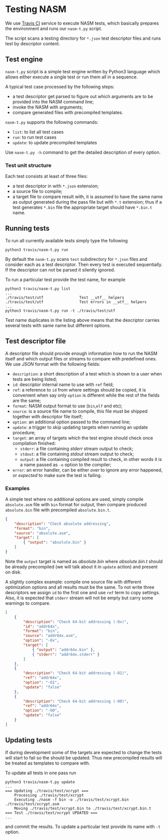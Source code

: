 Testing NASM
============
We use [Travis CI](https://travis-ci.org/) service to execute NASM tests,
which basically prepares the environment and runs our `nasm-t.py` script.

The script scans a testing directory for `*.json` test descriptor files
and runs test by descriptor content.

Test engine
-----------
`nasm-t.py` script is a simple test engine written by Python3 language
which allows either execute a single test or run them all in a sequence.

A typical test case processed by the following steps:

 - a test descriptor get parsed to figure out which arguments
   are to be provided into the NASM command line;
 - invoke the NASM with arguments;
 - compare generated files with precompiled templates.

`nasm-t.py` supports the following commands:

 - `list`: to list all test cases
 - `run`: to run test cases
 - `update`: to update precompiled templates

Use `nasm-t.py -h` command to get the detailed description of every option.

### Test unit structure
Each test consists at least of three files:

 - a test descriptor in with `*.json` extension;
 - a source file to compile;
 - a target file to compare result with, it is assumed to have
   the same name as output generated during the pass file but with `*.t`
   extension; thus if a test generates `*.bin` file the appropriate target
   should have `*.bin.t` name.

Running tests
-------------
To run all currently available tests simply type the following

```console
python3 travis/nasm-t.py run
```

By default the `nasm-t.py` scans `test` subdirectory for `*.json` files and
consider each as a test descriptor. Then every test is executed sequentially.
If the descriptor can not be parsed it silently ignored.

To run a particular test provide the test name, for example

```console
python3 travis/nasm-t.py list
...
./travis/test/utf                Test __utf__ helpers
./travis/test/utf                Test errors in __utf__ helpers
...
python3 travis/nasm-t.py run -t ./travis/test/utf
```

Test name duplicates in the listing above means that the descriptor
carries several tests with same name but different options.

Test descriptor file
--------------------
A descriptor file should provide enough information how to run the NASM
itself and which output files or streams to compare with predefined ones.
We use *JSON* format with the following fields:

 - `description`: a short description of a test which is shown to
   a user when tests are being listed;
 - `id`: descriptor internal name to use with `ref` field;
 - `ref`: a reference to `id` from where settings should be
   copied, it is convenient when say only `option` is different
   while the rest of the fields are the same;
 - `format`: NASM output format to use (`bin`,`elf` and etc);
 - `source`: is a source file name to compile, this file must
   be shipped together with descriptor file itself;
 - `option`: an additional option passed to the command line;
 - `update`: a trigger to skip updating targets when running
   an update procedure;
 - `target`: an array of targets which the test engine should
   check once compilation finished:
    - `stderr`: a file containing *stderr* stream output to check;
    - `stdout`: a file containing *stdout* stream output to check;
    - `output`: a file containing compiled result to check, in other
      words it is a name passed as `-o` option to the compiler;
 - `error`: an error handler, can be either *over* to ignore any
   error happened, or *expected* to make sure the test is failing.

### Examples
A simple test where no additional options are used, simply compile
`absolute.asm` file with `bin` format for output, then compare
produced `absolute.bin` file with precompiled `absolute.bin.t`.

```json
{
	"description": "Check absolute addressing",
	"format": "bin",
	"source": "absolute.asm",
	"target": [
		{ "output": "absolute.bin" }
	]
}
```

Note the `output` target is named as *absolute.bin* where *absolute.bin.t*
should be already precompiled (we will talk about it in `update` action)
and present on disk.

A slightly complex example: compile one source file with different optimization
options and all results must be the same. To not write three descriptors
we assign `id` to the first one and use `ref` term to copy settings.
Also, it is expected that `stderr` stream will not be empty but carry some
warnings to compare.

```json
[
	{
		"description": "Check 64-bit addressing (-Ox)",
		"id": "addr64x",
		"format": "bin",
		"source": "addr64x.asm",
		"option": "-Ox",
		"target": [
			{ "output": "addr64x.bin" },
			{ "stderr": "addr64x.stderr" }
		]
	},
	{
		"description": "Check 64-bit addressing (-O1)",
		"ref": "addr64x",
		"option": "-O1",
		"update": "false"
	},
	{
		"description": "Check 64-bit addressing (-O0)",
		"ref": "addr64x",
		"option": "-O0",
		"update": "false"
	}
]
```

Updating tests
--------------
If during development some of the targets are expected to change
the tests will start to fail so the should be updated. Thus new
precompiled results will be treated as templates to compare with.

To update all tests in one pass run

```console
python3 travis/nasm-t.py update
...
=== Updating ./travis/test/xcrypt ===
	Processing ./travis/test/xcrypt
	Executing ./nasm -f bin -o ./travis/test/xcrypt.bin ./travis/test/xcrypt.asm
	Moving ./travis/test/xcrypt.bin to ./travis/test/xcrypt.bin.t
=== Test ./travis/test/xcrypt UPDATED ===
...
```

and commit the results. To update a particular test provide its name
with `-t` option.
